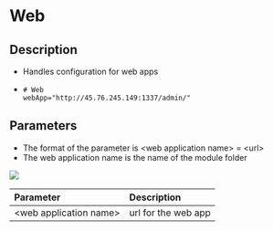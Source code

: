 # Web



## Description

* Handles configuration for web apps
* ```text
  # Web
  webApp="http://45.76.245.149:1337/admin/"
  ```

## Parameters

* The format of the parameter is &lt;web application name&gt; = &lt;url&gt;
* The web application name is the name of the module folder



![](../../.gitbook/assets/image%20%2827%29.png)

| Parameter | Description |
| :--- | :--- |
| &lt;web application name&gt; | url for the web app |

